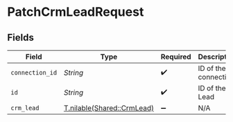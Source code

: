 # PatchCrmLeadRequest


## Fields

| Field                                                        | Type                                                         | Required                                                     | Description                                                  |
| ------------------------------------------------------------ | ------------------------------------------------------------ | ------------------------------------------------------------ | ------------------------------------------------------------ |
| `connection_id`                                              | *String*                                                     | :heavy_check_mark:                                           | ID of the connection                                         |
| `id`                                                         | *String*                                                     | :heavy_check_mark:                                           | ID of the Lead                                               |
| `crm_lead`                                                   | [T.nilable(Shared::CrmLead)](../../models/shared/crmlead.md) | :heavy_minus_sign:                                           | N/A                                                          |